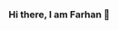 ### Hi there, I am Farhan 👋

<!--
**frhanzvr/frhanzvr**

- :mortar_board: Information Management student at UITM Kelantan 
- 😄 Pronouns: He
-->

